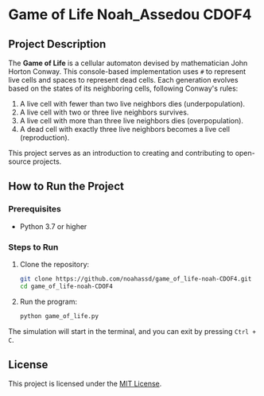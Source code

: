 # Game of Life Noah_Assedou CDOF4

## Project Description
The **Game of Life** is a cellular automaton devised by mathematician John Horton Conway. This console-based implementation uses `#` to represent live cells and spaces to represent dead cells. Each generation evolves based on the states of its neighboring cells, following Conway's rules:

1. A live cell with fewer than two live neighbors dies (underpopulation).
2. A live cell with two or three live neighbors survives.
3. A live cell with more than three live neighbors dies (overpopulation).
4. A dead cell with exactly three live neighbors becomes a live cell (reproduction).

This project serves as an introduction to creating and contributing to open-source projects.

## How to Run the Project

### Prerequisites
- Python 3.7 or higher

### Steps to Run
1. Clone the repository:
   ```bash
   git clone https://github.com/noahassd/game_of_life-noah-CDOF4.git
   cd game_of_life-noah-CDOF4
   ```
2. Run the program:
   ```bash
   python game_of_life.py
   ```

The simulation will start in the terminal, and you can exit by pressing `Ctrl + C`.

## License
This project is licensed under the [MIT License](LICENSE).
